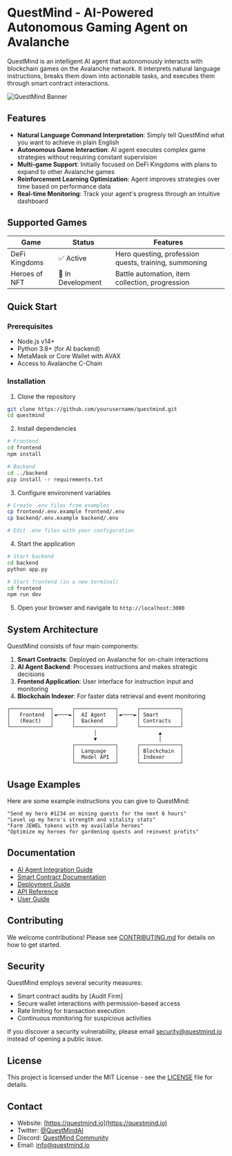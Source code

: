 # QuestMind - AI-Powered Autonomous Gaming Agent on Avalanche

QuestMind is an intelligent AI agent that autonomously interacts with blockchain games on the Avalanche network. It interprets natural language instructions, breaks them down into actionable tasks, and executes them through smart contract interactions.

![QuestMind Banner](https://via.placeholder.com/800x200?text=QuestMind+AI+Gaming+Agent)

## Features

- **Natural Language Command Interpretation**: Simply tell QuestMind what you want to achieve in plain English
- **Autonomous Game Interaction**: AI agent executes complex game strategies without requiring constant supervision
- **Multi-game Support**: Initially focused on DeFi Kingdoms with plans to expand to other Avalanche games
- **Reinforcement Learning Optimization**: Agent improves strategies over time based on performance data
- **Real-time Monitoring**: Track your agent's progress through an intuitive dashboard

## Supported Games

| Game | Status | Features |
|------|--------|----------|
| DeFi Kingdoms | ✅ Active | Hero questing, profession quests, training, summoning |
| Heroes of NFT | 🔄 In Development | Battle automation, item collection, progression |

## Quick Start

### Prerequisites
- Node.js v14+
- Python 3.8+ (for AI backend)
- MetaMask or Core Wallet with AVAX
- Access to Avalanche C-Chain

### Installation

1. Clone the repository
```bash
git clone https://github.com/yourusername/questmind.git
cd questmind
```

2. Install dependencies
```bash
# Frontend
cd frontend
npm install

# Backend
cd ../backend
pip install -r requirements.txt
```

3. Configure environment variables
```bash
# Create .env files from examples
cp frontend/.env.example frontend/.env
cp backend/.env.example backend/.env

# Edit .env files with your configuration
```

4. Start the application
```bash
# Start backend
cd backend
python app.py

# Start frontend (in a new terminal)
cd frontend
npm run dev
```

5. Open your browser and navigate to `http://localhost:3000`

## System Architecture

QuestMind consists of four main components:

1. **Smart Contracts**: Deployed on Avalanche for on-chain interactions
2. **AI Agent Backend**: Processes instructions and makes strategic decisions
3. **Frontend Application**: User interface for instruction input and monitoring
4. **Blockchain Indexer**: For faster data retrieval and event monitoring

```
┌─────────────┐      ┌─────────────┐      ┌─────────────┐
│   Frontend  │◄────►│  AI Agent   │◄────►│ Smart       │
│   (React)   │      │  Backend    │      │ Contracts   │
└─────────────┘      └─────────────┘      └─────────────┘
                            │                    ▲
                            ▼                    │
                     ┌─────────────┐      ┌─────────────┐
                     │  Language   │      │ Blockchain  │
                     │  Model API  │      │ Indexer     │
                     └─────────────┘      └─────────────┘
```

## Usage Examples

Here are some example instructions you can give to QuestMind:

```
"Send my hero #1234 on mining quests for the next 6 hours"
"Level up my hero's strength and vitality stats"
"Farm JEWEL tokens with my available heroes"
"Optimize my heroes for gardening quests and reinvest profits"
```

## Documentation

- [AI Agent Integration Guide](./docs/AI-AGENT-INTEGRATION.md)
- [Smart Contract Documentation](./docs/SMART-CONTRACTS.md)
- [Deployment Guide](./docs/DEPLOYMENT.md)
- [API Reference](./docs/API.md)
- [User Guide](./docs/USER-GUIDE.md)

## Contributing

We welcome contributions! Please see [CONTRIBUTING.md](./CONTRIBUTING.md) for details on how to get started.

## Security

QuestMind employs several security measures:

- Smart contract audits by [Audit Firm]
- Secure wallet interactions with permission-based access
- Rate limiting for transaction execution
- Continuous monitoring for suspicious activities

If you discover a security vulnerability, please email security@questmind.io instead of opening a public issue.

## License

This project is licensed under the MIT License - see the [LICENSE](LICENSE) file for details.

## Contact

- Website: [https://questmind.io](https://questmind.io)
- Twitter: [@QuestMindAI](https://twitter.com/QuestMindAI)
- Discord: [QuestMind Community](https://discord.gg/questmind)
- Email: info@questmind.io